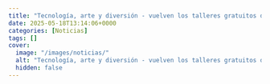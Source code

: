 ```yaml
---
title: "Tecnología, arte y diversión - vuelven los talleres gratuitos del Conectar Lab | Telesol Diario"
date: 2025-05-18T13:14:06+0000
categories: [Noticias]
tags: []
cover:
  image: "/images/noticias/"
  alt: "Tecnología, arte y diversión - vuelven los talleres gratuitos del Conectar Lab | Telesol Diario"
  hidden: false
---
```




